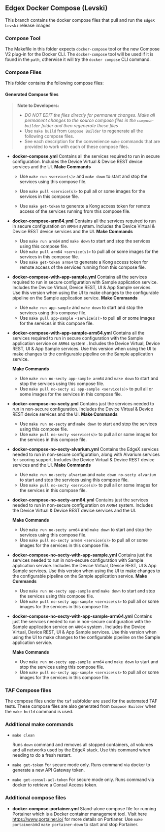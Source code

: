 ## Edgex Docker Compose (Levski)

This branch contains the docker compose files that pull and run the `EdgeX Levski` release images

### Compose Tool

The Makefile in this folder expects `docker-compose` tool or the new Compose V2 plug-in for the Docker CLI. 
The `docker-compose` tool will be used if it is found in the `path`, otherwise it will try the `docker compose` CLI command.

### Compose Files

This folder contains the following compose files:

#### Generated Compose files

> **Note to Developers:**
>
> - *DO NOT EDIT the files directly for permanent changes. Make all permanent changes to the source compose files in the `compose-builder` folder and then regenerate these files*
> - Use `make build` from `Compose Builder` to regenerate all the following compose files.
> - See each description for the convenience `make` commands that are provided to work with each of these compose files.

- **docker-compose.yml**
    Contains all the services required to run in secure configuration. Includes the Device Virtual & Device REST device services and the UI.
    **Make Commands** 
    
     - Use `make run <service(s)>` and `make down` to start and stop the services using this compose file.
    
     - Use `make pull <service(s)>` to pull all or some images for the services in this compose file.
    
     - Use `make get-token` to generate a Kong access token for remote access of the services running from this compose file.
    
- **docker-compose-arm64.yml**
    Contains all the services required to run in secure configuration on `ARM64` system.  Includes the Device Virtual & Device REST device services and the UI.
    **Make Commands** 
    
     - Use `make run arm64` and `make down` to start and stop the services using this compose file.
     - Use `make pull arm64 <service(s)>` to pull all or some images for the services in this compose file.
     - Use `make get-token arm64` to generate a Kong access token for remote access of the services running from this compose file.
    
- **docker-compose-with-app-sample.yml**
    Contains all the services required to run in secure configuration with Sample application service.  Includes the Device Virtual, Device REST, UI & App Sample services. Use this version when using the UI to make changes to the configurable pipeline on the Sample application service.
    **Make Commands**

    - Use `make run app-sample` and `make down` to start and stop the services using this compose file.
    - Use `make pull app-sample <service(s)>` to pull all or some images for the services in this compose file.
    
- **docker-compose-with-app-sample-arm64.yml**
    Contains all the services required to run in secure configuration with the Sample application service on `ARM64` system .  Includes the Device Virtual, Device REST, UI & App Sample services. Use this version when using the UI to make changes to the configurable pipeline on the Sample application service.

    **Make Commands**

    - Use `make run no-secty app-sample arm64` and `make down` to start and stop the services using this compose file.
    - Use `make pull no-secty ui app-sample <service(s)>` to pull all or some images for the services in this compose file.

- **docker-compose-no-secty.yml**
    Contains just the services needed to run in non-secure configuration.  Includes the Device Virtual & Device REST device services and the UI.
    **Make Commands**

    - Use `make run no-secty` and `make down` to start and stop the services using this compose file.
    - Use `make pull no-secty <service(s)>` to pull all or some images for the services in this compose file.

- **docker-compose-no-secty-alvarium.yml**
    Contains the EdgeX services needed to run in non-secure configuration, along with Alvarium services for scoring support.  Includes the Device Virtual & Device REST device services and the UI.
    **Make Commands**

    - Use `make run no-secty alvarium` and `make down no-secty alvarium` to start and stop the services using this compose file.
    - Use `make pull no-secty <service(s)>` to pull all or some images for the services in this compose file.
   
    
- **docker-compose-no-secty-arm64.yml**
    Contains just the services needed to run in non-secure configuration on `ARM64` system.  Includes the Device Virtual & Device REST device services and the UI.

    **Make Commands**

    - Use `make run no-secty arm64` and `make down` to start and stop the services using this compose file.
    - Use `make pull no-secty arm64 <service(s)>` to pull all or some images for the services in this compose file.


- **docker-compose-no-secty-with-app-sample.yml**
  Contains just the services needed to run in non-secure configuration with Sample application service.  Includes the Device Virtual, Device REST, UI & App Sample services. Use this version when using the UI to make changes to the configurable pipeline on the Sample application service.
  **Make Commands**

  - Use `make run no-secty app-sample` and `make down` to start and stop the services using this compose file.
  - Use `make pull no-secty app-sample <service(s)>` to pull all or some images for the services in this compose file.

- **docker-compose-no-secty-with-app-sample-arm64.yml**
  Contains just the services needed to run in non-secure configuration with the Sample application service on `ARM64` system .  Includes the Device Virtual, Device REST, UI & App Sample services. Use this version when using the UI to make changes to the configurable pipeline on the Sample application service.

  **Make Commands**

  - Use `make run no-secty app-sample arm64` and `make down` to start and stop the services using this compose file.
  - Use `make pull no-secty app-sample <service(s)>` to pull all or some images for the services in this compose file.

### TAF Compose files

The compose files under the `taf` subfolder are used for the automated TAF tests. These compose files are also generated from `Compose Builder` when the `make build` command is used.

### Additional make commands

- `make clean`

    Runs `down` command and removes all stopped containers, all volumes and all networks used by the EdgeX stack. Use this command when needing to do a fresh restart.
    
- `make get-token`
    For secure mode only. Runs command via docker to generate a new API Gateway token.

- `make get-consul-acl-token`
  For secure mode only. Runs command via docker to retrieve a Consul Access token.

### Additional compose files

- **docker-compose-portainer.yml**
    Stand-alone compose file for running Portainer which is a  Docker container management tool. Visit here https://www.portainer.io/ for more details on Portianer.
    Use `make portainer`and `make portainer-down` to start and stop Portainer.
